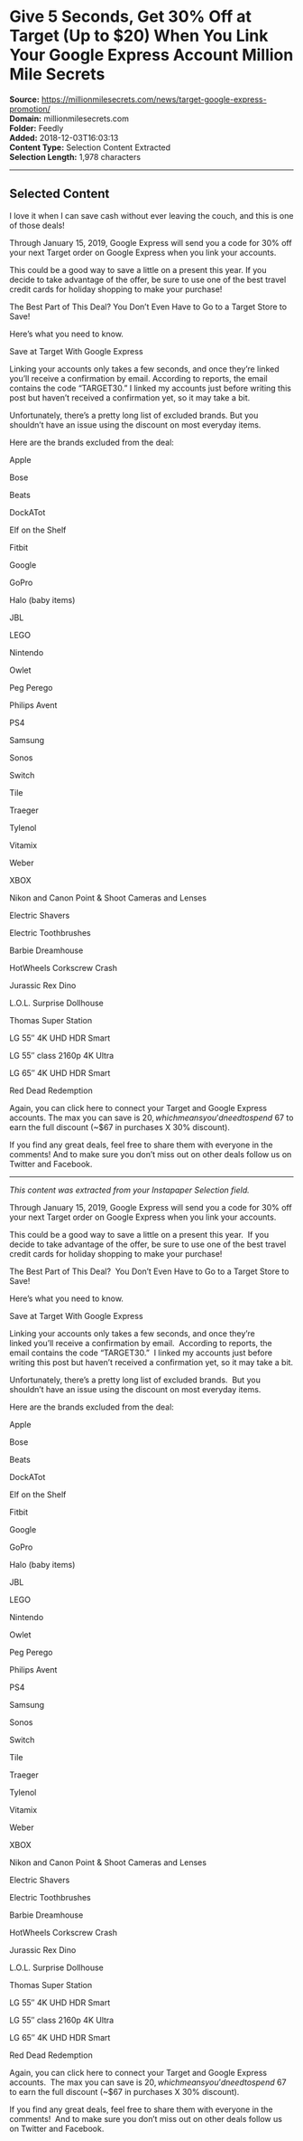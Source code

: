 # Give 5 Seconds, Get 30% Off at Target (Up to $20) When You Link Your Google Express Account Million Mile Secrets

**Source:** https://millionmilesecrets.com/news/target-google-express-promotion/  
**Domain:** millionmilesecrets.com  
**Folder:** Feedly  
**Added:** 2018-12-03T16:03:13  
**Content Type:** Selection Content Extracted  
**Selection Length:** 1,978 characters  


---

## Selected Content

I love it when I can save cash without ever leaving the couch, and this is one of those deals!

Through January 15, 2019, Google Express will send you a code for 30% off your next Target order on Google Express when you link your accounts.

This could be a good way to save a little on a present this year. If you decide to take advantage of the offer, be sure to use one of the best travel credit cards for holiday shopping to make your purchase!

The Best Part of This Deal? You Don’t Even Have to Go to a Target Store to Save!

Here’s what you need to know.

Save at Target With Google Express

Linking your accounts only takes a few seconds, and once they’re linked you’ll receive a confirmation by email. According to reports, the email contains the code “TARGET30.” I linked my accounts just before writing this post but haven’t received a confirmation yet, so it may take a bit.

Unfortunately, there’s a pretty long list of excluded brands. But you shouldn’t have an issue using the discount on most everyday items.

Here are the brands excluded from the deal:

Apple

Bose

Beats

DockATot

Elf on the Shelf

Fitbit

Google

GoPro

Halo (baby items)

JBL

LEGO

Nintendo

Owlet

Peg Perego

Philips Avent

PS4

Samsung

Sonos

Switch

Tile

Traeger

Tylenol

Vitamix

Weber

XBOX

Nikon and Canon Point & Shoot Cameras and Lenses

Electric Shavers

Electric Toothbrushes

Barbie Dreamhouse

HotWheels Corkscrew Crash

Jurassic Rex Dino

L.O.L. Surprise Dollhouse

Thomas Super Station

LG 55″ 4K UHD HDR Smart

LG 55″ class 2160p 4K Ultra

LG 65″ 4K UHD HDR Smart

Red Dead Redemption

Again, you can click here to connect your Target and Google Express accounts. The max you can save is $20, which means you’d need to spend ~$67 to earn the full discount (~$67 in purchases X 30% discount).

If you find any great deals, feel free to share them with everyone in the comments! And to make sure you don’t miss out on other deals follow us on Twitter and Facebook.

---

*This content was extracted from your Instapaper Selection field.*

Through January 15, 2019, Google Express will send you a code for 30% off your next Target order on Google Express when you link your accounts.

This could be a good way to save a little on a present this year.  If you decide to take advantage of the offer, be sure to use one of the best travel credit cards for holiday shopping to make your purchase!

The Best Part of This Deal?  You Don’t Even Have to Go to a Target Store to Save!

Here’s what you need to know.

Save at Target With Google Express

Linking your accounts only takes a few seconds, and once they’re linked you’ll receive a confirmation by email.  According to reports, the email contains the code “TARGET30.”  I linked my accounts just before writing this post but haven’t received a confirmation yet, so it may take a bit.

Unfortunately, there’s a pretty long list of excluded brands.  But you shouldn’t have an issue using the discount on most everyday items.

Here are the brands excluded from the deal:

Apple

Bose

Beats

DockATot

Elf on the Shelf

Fitbit

Google

GoPro

Halo (baby items)

JBL

LEGO

Nintendo

Owlet

Peg Perego

Philips Avent

PS4

Samsung

Sonos

Switch

Tile

Traeger

Tylenol

Vitamix

Weber

XBOX

Nikon and Canon Point & Shoot Cameras and Lenses

Electric Shavers

Electric Toothbrushes

Barbie Dreamhouse

HotWheels Corkscrew Crash

Jurassic Rex Dino

L.O.L. Surprise Dollhouse

Thomas Super Station

LG 55″ 4K UHD HDR Smart

LG 55″ class 2160p 4K Ultra

LG 65″ 4K UHD HDR Smart

Red Dead Redemption

Again, you can click here to connect your Target and Google Express accounts.  The max you can save is $20, which means you’d need to spend ~$67 to earn the full discount (~$67 in purchases X 30% discount).

If you find any great deals, feel free to share them with everyone in the comments!  And to make sure you don’t miss out on other deals follow us on Twitter and Facebook.
